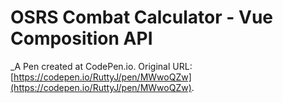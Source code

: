 # OSRS Combat Calculator - Vue Composition API
 _A Pen created at CodePen.io. Original URL: [https://codepen.io/RuttyJ/pen/MWwoQZw](https://codepen.io/RuttyJ/pen/MWwoQZw).

 